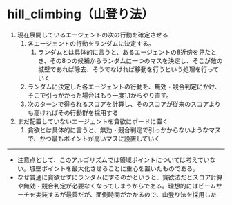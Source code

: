 # hill_climbing（山登り法）

1. 現在展開しているエージェントの次の行動を確定させる
   1. 各エージェントの行動をランダムに決定する。
      1. ランダムとは具体的に言うと、あるエージェントの8近傍を見たとき、その8つの候補からランダムに一つのマスを決定し、そこが敵の城壁であれば除去、そうでなければ移動を行うという処理を行っていく
   2. ランダムに決定した各エージェントの行動を、無効・競合判定にかけ、そこで引っかかった場合はもう一度1.1からやり直す。
   3. 次のターンで得られるスコアを計算し、そのスコアが従来のスコアよりも高ければその行動群を採用する
2. まだ配置していないエージェントを貪欲にボードに置く
   1. 貪欲とは具体的に言うと、無効・競合判定で引っかからないようなマスで、かつ最もポイントが高いマスに設置していく

****

+ 注意点として、このアルゴリズムでは領域ポイントについては考えていない。城壁ポイントを最大化させることに重心を置いたものである。
+ なぜ普通に貪欲せずにランダムにするのかというと、貪欲法だとスコア計算や無効・競合判定が必要なくなってしまうからである。理想的にはビームサーチを実装するが最善だが、~~面倒~~時間がかかるので、山登り法を採用した